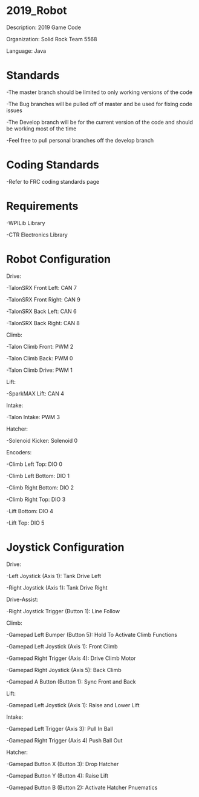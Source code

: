 # 2019_Robot
Description: 2019 Game Code

Organization: Solid Rock Team 5568

Language: Java

# Standards
-The master branch should be limited to only working versions of the code

-The Bug branches will be pulled off of master and be used for fixing code issues

-The Develop branch will be for the current version of the code and should be working most of the time

-Feel free to pull personal branches off the develop branch

# Coding Standards
-Refer to FRC coding standards page

# Requirements
-WPILib Library

-CTR Electronics Library

# Robot Configuration

Drive:

-TalonSRX Front Left: CAN 7

-TalonSRX Front Right: CAN 9

-TalonSRX Back Left: CAN 6

-TalonSRX Back Right: CAN 8

Climb:

-Talon Climb Front: PWM 2

-Talon Climb Back: PWM 0

-Talon Climb Drive: PWM 1

Lift:

-SparkMAX Lift: CAN 4

Intake:

-Talon Intake: PWM 3

Hatcher:

-Solenoid Kicker: Solenoid 0

Encoders:

-Climb Left Top: DIO 0

-Climb Left Bottom: DIO 1

-Climb Right Bottom: DIO 2

-Climb Right Top: DIO 3

-Lift Bottom: DIO 4

-Lift Top: DIO 5

# Joystick Configuration
Drive:

-Left Joystick (Axis 1): Tank Drive Left

-Right Joystick (Axis 1): Tank Drive Right

Drive-Assist:

-Right Joystick Trigger (Button 1): Line Follow

Climb:

-Gamepad Left Bumper (Button 5): Hold To Activate Climb Functions

-Gamepad Left Joystick (Axis 1): Front Climb

-Gamepad Right Trigger (Axis 4): Drive Climb Motor

-Gamepad Right Joystick (Axis 5): Back Climb

-Gamepad A Button (Button 1): Sync Front and Back

Lift:

-Gamepad Left Joystick (Axis 1): Raise and Lower Lift

Intake:

-Gamepad Left Trigger (Axis 3): Pull In Ball

-Gamepad Right Trigger (Axis 4) Push Ball Out

Hatcher:

-Gamepad Button X (Button 3): Drop Hatcher

-Gamepad Button Y (Button 4): Raise Lift

-Gamepad Button B (Button 2): Activate Hatcher Pnuematics
